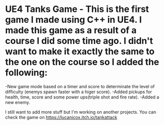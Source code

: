 # UE4 Tanks Game - This is the first game I made using C++ in UE4. I made this game as a result of a course I did some time ago. I didn't want to make it exactly the  same to the one on the course so I added the following:

-New game mode based on a timer and score to determinate the level of difficulty (enemys spawn faster with a higer score).
-Added pickups for health, time, score and some power ups(triple shot and fire rate).
-Added a new enemy.

I still want to add more stuff but I'm working on another projects. You can check the game on https://lucanicox.itch.io/tankattack
